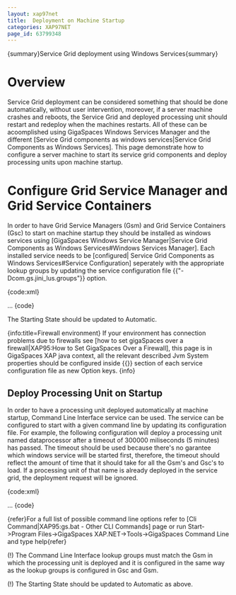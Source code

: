 ```yaml
---
layout: xap97net
title:  Deployment on Machine Startup
categories: XAP97NET
page_id: 63799348
---
```


{summary}Service Grid deployment using Windows Services{summary}

# Overview

Service Grid deployment can be considered something that should be done automatically, without user intervention, moreover, if a server machine crashes and reboots, the Service Grid and deployed processing unit should restart and redeploy when the machines restarts. All of these can be acoomplished using GigaSpaces Windows Services Manager and the different [Service Grid components as windows services|Service Grid Components as Windows Services]. This page demonstrate how to configure a server machine to start its service grid components and deploy processing units upon machine startup.

# Configure Grid Service Manager and Grid Service Containers

In order to have Grid Service Managers (Gsm) and Grid Service Containers (Gsc) to start on machine startup they should be installed as windows services using [GigaSpaces Windows Service Manager|Service Grid Components as Windows Services#Windows Services Manager]. Each installed service needs to be [configured| Service Grid Components as Windows Services#Service Configuration] seperately with the appropriate lookup groups by updating the service configuration file {{"-Dcom.gs.jini_lus.groups"}} option.

{code:xml}
<?xml version="1.0" encoding="utf-8" ?>
<configuration>
  <configSections>
    <section name="GigaSpaces" type="GigaSpaces.Core.Configuration.GigaSpacesCoreConfiguration,
  </configSections>
  <GigaSpaces>
    <JvmSettings>
      ...
      <JvmCustomOptions>
        <add Option="-Dcom.gs.jini_lus.locators=$(DefaultLocators)"/>
        <add Option="-Dcom.gs.jini_lus.groups=$(DefaultLookupGroups)"/>
        ...
      </JvmCustomOptions>
    </JvmSettings>
  </GigaSpaces>
</configuration>
{code}

The Starting State should be updated to Automatic.

{info:title=Firewall environment}
If your environment has connection problems due to firewalls see [how to set gigaSpaces over a firewall|XAP95:How to Set GigaSpaces Over a Firewall], this page is in GigaSpaces XAP java context, all the relevant described Jvm System properties should be configured inside {{<JvmCustomOptions>}} section of each service configuration file as new Option keys.
{info}

# Deploy Processing Unit on Startup

In order to have a processing unit deployed automatically at machine startup, Command Line Interface service can be used. The service can be configured to start with a given command line by updating its configuration file. For example, the following configuration will deploy a processing unit named dataprocessor after a timeout of 300000 miliseconds (5 minutes) has passed. The timeout should be used because there's no garantee which windows service will be started first, therefore, the timeout should reflect the amount of time that it should take for all the Gsm's and Gsc's to load. If a processing unit of that name is already deployed in the service grid, the deployment request will be ignored.

{code:xml}
<?xml version="1.0" encoding="utf-8" ?>
<configuration>
  <configSections>
    <section name="GigaSpaces" type="GigaSpaces.Core.Configuration.GigaSpacesCoreConfiguration, GigaSpaces.Core"/>
    <section name="GigaSpaces.Services.Cli" type="GigaSpaces.Services.Cli.Configuration.GigaSpacesCliConfiguration, GigaSpaces.Services.Cli"/>
  </configSections>
  <GigaSpaces.Services.Cli CommandLine="pudeploy -timeout 300000 dataprocessor"/>
  ...
</configuration>
{code}

{refer}For a full list of possible command line options refer to [Cli Command|XAP95:gs.bat - Other CLI Commands] page or run Start->Program Files->GigaSpaces XAP.NET->Tools->GigaSpaces Command Line and type help{refer}

(!) The Command Line Interface lookup groups must match the Gsm in which the processing unit is deployed and it is configured in the same way as the lookup groups is configured in Gsc and Gsm.

(!) The Starting State should be updated to Automatic as above.